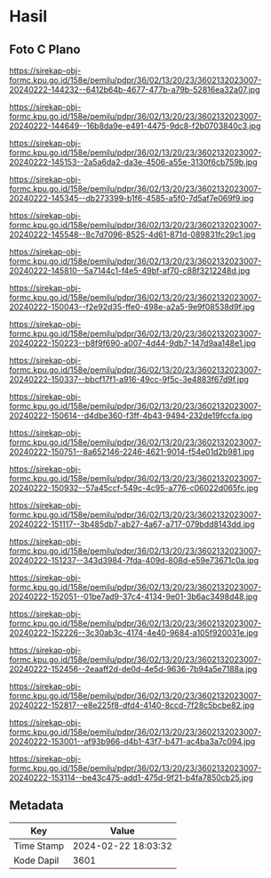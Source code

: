 # Hasil

## Foto C Plano

https://sirekap-obj-formc.kpu.go.id/158e/pemilu/pdpr/36/02/13/20/23/3602132023007-20240222-144232--6412b64b-4677-477b-a79b-52816ea32a07.jpg

https://sirekap-obj-formc.kpu.go.id/158e/pemilu/pdpr/36/02/13/20/23/3602132023007-20240222-144649--16b8da9e-e491-4475-9dc8-f2b0703840c3.jpg

https://sirekap-obj-formc.kpu.go.id/158e/pemilu/pdpr/36/02/13/20/23/3602132023007-20240222-145153--2a5a6da2-da3e-4506-a55e-3130f6cb759b.jpg

https://sirekap-obj-formc.kpu.go.id/158e/pemilu/pdpr/36/02/13/20/23/3602132023007-20240222-145345--db273399-b1f6-4585-a5f0-7d5af7e069f9.jpg

https://sirekap-obj-formc.kpu.go.id/158e/pemilu/pdpr/36/02/13/20/23/3602132023007-20240222-145548--8c7d7096-8525-4d61-871d-089831fc29c1.jpg

https://sirekap-obj-formc.kpu.go.id/158e/pemilu/pdpr/36/02/13/20/23/3602132023007-20240222-145810--5a7144c1-f4e5-49bf-af70-c88f3212248d.jpg

https://sirekap-obj-formc.kpu.go.id/158e/pemilu/pdpr/36/02/13/20/23/3602132023007-20240222-150043--f2e92d35-ffe0-498e-a2a5-9e9f08538d9f.jpg

https://sirekap-obj-formc.kpu.go.id/158e/pemilu/pdpr/36/02/13/20/23/3602132023007-20240222-150223--b8f9f690-a007-4d44-9db7-147d9aa148e1.jpg

https://sirekap-obj-formc.kpu.go.id/158e/pemilu/pdpr/36/02/13/20/23/3602132023007-20240222-150337--bbcf17f1-a916-49cc-9f5c-3e4883f67d9f.jpg

https://sirekap-obj-formc.kpu.go.id/158e/pemilu/pdpr/36/02/13/20/23/3602132023007-20240222-150614--d4dbe360-f3ff-4b43-9494-232de19fccfa.jpg

https://sirekap-obj-formc.kpu.go.id/158e/pemilu/pdpr/36/02/13/20/23/3602132023007-20240222-150751--8a652146-2246-4621-9014-f54e01d2b981.jpg

https://sirekap-obj-formc.kpu.go.id/158e/pemilu/pdpr/36/02/13/20/23/3602132023007-20240222-150932--57a45ccf-549c-4c95-a776-c06022d065fc.jpg

https://sirekap-obj-formc.kpu.go.id/158e/pemilu/pdpr/36/02/13/20/23/3602132023007-20240222-151117--3b485db7-ab27-4a67-a717-079bdd8143dd.jpg

https://sirekap-obj-formc.kpu.go.id/158e/pemilu/pdpr/36/02/13/20/23/3602132023007-20240222-151237--343d3984-7fda-409d-808d-e59e73671c0a.jpg

https://sirekap-obj-formc.kpu.go.id/158e/pemilu/pdpr/36/02/13/20/23/3602132023007-20240222-152051--01be7ad9-37c4-4134-9e01-3b6ac3498d48.jpg

https://sirekap-obj-formc.kpu.go.id/158e/pemilu/pdpr/36/02/13/20/23/3602132023007-20240222-152226--3c30ab3c-4174-4e40-9684-a105f920031e.jpg

https://sirekap-obj-formc.kpu.go.id/158e/pemilu/pdpr/36/02/13/20/23/3602132023007-20240222-152456--2eaaff2d-de0d-4e5d-9636-7b94a5e7188a.jpg

https://sirekap-obj-formc.kpu.go.id/158e/pemilu/pdpr/36/02/13/20/23/3602132023007-20240222-152817--e8e225f8-dfd4-4140-8ccd-7f28c5bcbe82.jpg

https://sirekap-obj-formc.kpu.go.id/158e/pemilu/pdpr/36/02/13/20/23/3602132023007-20240222-153001--af93b966-d4b1-43f7-b471-ac4ba3a7c094.jpg

https://sirekap-obj-formc.kpu.go.id/158e/pemilu/pdpr/36/02/13/20/23/3602132023007-20240222-153114--be43c475-add1-475d-9f21-b4fa7850cb25.jpg


## Metadata

| Key        | Value               |
| ---------- | ------------------- |
| Time Stamp | 2024-02-22 18:03:32 |
| Kode Dapil | 3601                |



